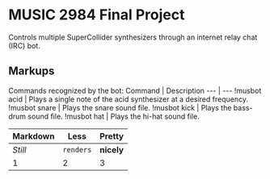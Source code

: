 MUSIC 2984 Final Project
========================
Controls multiple SuperCollider synthesizers through an internet relay chat (IRC) bot. 

Markups
-------

Commands recognized by the bot:
 Command | Description
 --- | ---
 !musbot acid <freq> | Plays a single note of the acid synthesizer at a desired frequency.
 !musbot snare | Plays the snare sound file.
 !musbot kick | Plays the bass-drum sound file.
 !musbot hat | Plays the hi-hat sound file.

Markdown | Less | Pretty
--- | --- | ---
*Still* | `renders` | **nicely**
1 | 2 | 3
